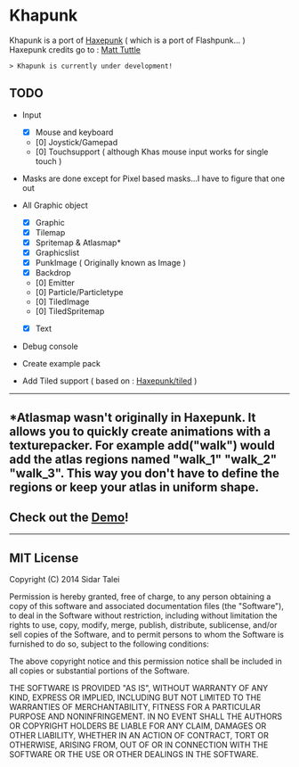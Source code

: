 Khapunk
========

Khapunk is a port of [Haxepunk] ( which is a port of Flashpunk... )  
Haxepunk credits go to :  [Matt Tuttle] 

~~~~
> Khapunk is currently under development!
~~~~

TODO
-----
* Input  
    - [x] Mouse and keyboard  
    - [0] Joystick/Gamepad
    - [0] Touchsupport ( although Khas mouse input works for single touch )  


* Masks are done except for Pixel based masks...I have to figure that one out
* All Graphic object 
    - [x] Graphic
    - [x] Tilemap
    - [x] Spritemap & Atlasmap*
    - [x] Graphicslist
    - [x] PunkImage ( Originally known as Image )
    - [x] Backdrop
    - [0] Emitter
    - [0] Particle/Particletype
    - [0] TiledImage
    - [0] TiledSpritemap
    - [x] Text


* Debug console
* Create example pack
* Add Tiled support ( based on : [Haxepunk/tiled] )
---
*Atlasmap wasn't originally in Haxepunk. It allows you to quickly create animations with a texturepacker. For example add("walk") would add the atlas regions named "walk_1" "walk_2" "walk_3". This way you don't have to define the regions or keep your atlas in uniform shape.
---
Check out the [Demo]! 
---
[Demo]:https://47cbfe828dfc48a5eb5b8e3b381243284edffd44.googledrive.com/host/0B97j9rSYGvSsTzctM2F2YW1VN0E/
[Haxepunk/tiled]:https://github.com/HaxePunk/tiled
[Matt Tuttle]:https://github.com/MattTuttle
[Haxepunk]:https://github.com/HaxePunk/HaxePunk

----
MIT License
----

Copyright (C) 2014 Sidar Talei

Permission is hereby granted, free of charge, to any person obtaining a copy of this software and associated documentation files (the "Software"), to deal in the Software without restriction, including without limitation the rights to use, copy, modify, merge, publish, distribute, sublicense, and/or sell copies of the Software, and to permit persons to whom the Software is furnished to do so, subject to the following conditions:

The above copyright notice and this permission notice shall be included in all copies or substantial portions of the Software.

THE SOFTWARE IS PROVIDED "AS IS", WITHOUT WARRANTY OF ANY KIND, EXPRESS OR IMPLIED, INCLUDING BUT NOT LIMITED TO THE WARRANTIES OF MERCHANTABILITY, FITNESS FOR A PARTICULAR PURPOSE AND NONINFRINGEMENT. IN NO EVENT SHALL THE AUTHORS OR COPYRIGHT HOLDERS BE LIABLE FOR ANY CLAIM, DAMAGES OR OTHER LIABILITY, WHETHER IN AN ACTION OF CONTRACT, TORT OR OTHERWISE, ARISING FROM, OUT OF OR IN CONNECTION WITH THE SOFTWARE OR THE USE OR OTHER DEALINGS IN THE SOFTWARE.
